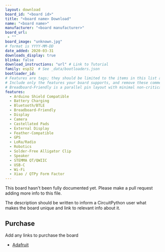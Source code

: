```yaml
---
layout: download
board_id: "<board id>"
title: "<board name> Download"
name: "<board name>"
manufacturer: "<board manufacturer>"
board_url:
 - ""
board_image: "unknown.jpg"
# format is YYYY-MM-DD
date_added: 2020-03-31
downloads_display: true
blinka: false
download_instructions: "url" # Link to Tutorial
family: esp32  # See _data/bootloaders.json
bootloader_id:
# Features are tags; they should be limited to the items in this list and spelled exactly the same.
# Include only the features your board supports, and remove these comment lines before committing.
# Breadboard-Friendly is a parallel pin layout with minimal non-critical perpendicular pins
features:
  - Arduino Shield Compatible
  - Battery Charging
  - Bluetooth/BTLE
  - Breadboard-Friendly
  - Display
  - Camera
  - Castellated Pads
  - External Display
  - Feather-Compatible
  - GPS
  - LoRa/Radio
  - Robotics
  - Solder-Free Alligator Clip
  - Speaker
  - STEMMA QT/QWIIC
  - USB-C
  - Wi-Fi
  - Xiao / QTPy Form Factor
---
```


This board hasn't been fully documented yet. Please make a pull request adding more info to this file.

The description should be written to inform a CircuitPython user what makes the board unique and link to relevant info about it.

## Purchase
Add any links to purchase the board
* [Adafruit](https://www.adafruit.com/product/3857)
